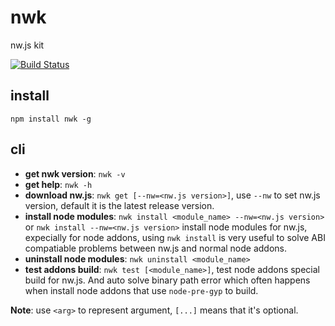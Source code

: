 # nwk
nw.js kit

[![Build Status](https://travis-ci.org/xueeinstein/nwk.svg)](https://travis-ci.org/xueeinstein/nwk)

## install
```
npm install nwk -g
```

## cli

* __get nwk version__: `nwk -v`
* __get help__: `nwk -h`
* __download nw.js__: `nwk get [--nw=<nw.js version>]`, use `--nw` to set nw.js version, default it is the latest release version.
* __install node modules__: `nwk install <module_name> --nw=<nw.js version>` or `nwk install --nw=<nw.js version>` install node modules for nw.js, expecially for node addons, using `nwk install` is very useful to solve ABI compatiable problems between nw.js and normal node addons.
* __uninstall node modules__: `nwk uninstall <module_name>`
* __test addons build__: `nwk test [<module_name>]`, test node addons special build for nw.js. And auto solve binary path error which often happens when install node addons that use `node-pre-gyp` to build.

__Note__: use `<arg>` to represent argument, `[...]` means that it's optional.
